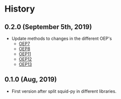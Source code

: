 History
=======

0.2.0 (September 5th, 2019)
---------------------------
* Update methods to changes in the different OEP's 
  - [OEP7](https://github.com/oceanprotocol/OEPs/tree/master/7/v0.2)
  - [OEP8](https://github.com/oceanprotocol/OEPs/tree/master/8/v0.4)
  - [OEP11](https://github.com/oceanprotocol/OEPs/tree/master/11/v0.2)
  - [OEP12](https://github.com/oceanprotocol/OEPs/tree/master/12)
  - [OEP13](https://github.com/oceanprotocol/OEPs/tree/master/13)

0.1.0 (Aug, 2019)
-----------------------
* First version after split squid-py in different libraries.